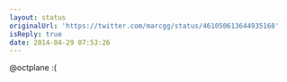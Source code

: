 ```yaml
---
layout: status
originalUrl: 'https://twitter.com/marcgg/status/461050613644935168'
isReply: true
date: 2014-04-29 07:53:26
---
```


@octplane :(
